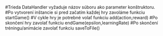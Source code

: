 #Trieda DataHandler vyžaduje názov súboru ako parameter konštruktoru.
#Po vytvorení inštancie si pred začatím každej hry zavoláme funkciu startGame()
#V cykle hry je potrebné volať funkciu add(action,reward)
#Po skončení hry zavolať funkciu endGame(epsilon,learningRate)
#Po skončení tréningu/animácie zavolať funkciu saveToFile()
